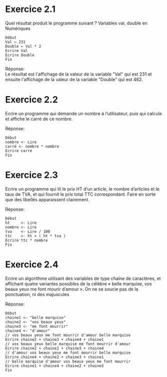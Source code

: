 # Exercice 2.1

Quel résultat produit le programme suivant ?
Variables val, double en Numériques
```
Début
Val ← 231
Double ← Val * 2
Ecrire Val
Ecrire Double
Fin
```

Réponse:  
Le résultat est l'affichage de la valeur de la variable "Val" qui est 231 et ensuite l'affichage de la valeur de la variable "Double" qui est 462.


# Exercice 2.2

Ecrire un programme qui demande un nombre à l’utilisateur, puis qui calcule et affiche le carré de
ce nombre.

Réponse:
```
Début
nombre <- Lire
carré <- nombre * nombre
Ecrire carré
Fin
```


# Exercice 2.3

Ecrire un programme qui lit le prix HT d’un article, le nombre d’articles et le taux de TVA, et qui
fournit le prix total TTC correspondant. Faire en sorte que des libellés apparaissent clairement.

Réponse:  
```
Début
ht     <- Lire
nombre <- Lire
tva    <- Lire / 100
ttc    <- ht + ( ht * tva )
Ecrire ttc * nombre
Fin
```


# Exercice 2.4

Ecrire un algorithme utilisant des variables de type chaîne de caractères, et affichant quatre
variantes possibles de la célèbre « belle marquise, vos beaux yeux me font mourir d’amour ». On ne
se soucie pas de la ponctuation, ni des majuscules

Réponse:  
```
Début
chaine1 <- "belle marquise"
chaine2 <- "vos beaux yeux"
chaine3 <- "me font mourrir"
chaine4 <- "d'amour"
// vos beaux yeux me font mourrir d'amour belle marquise
Ecrire chaine2 + chaine3 + chaine4 + chaine1
// vos beaux yeux belle marquise me font mourrir d'amour
Ecrire chaine2 + chaine1 + chaine3 + chaine4
// d'amour vos beaux yeux me font mourrir belle marquise
Ecrire chaine4 + chaine2 + chaine3 + chaine1
// belle marquise d'amour vos beaux yeux me font mourrir
Ecrire chaine1 + chaine4 + chaine2 + chaine3
Fin
```
